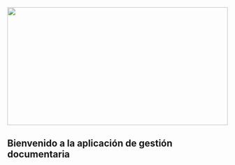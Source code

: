 <img src="https://res.cloudinary.com/vuejsprojects/image/upload/c_scale,f_auto,q_auto,w_auto/v1/post/vue-awesome.gif" width="100%" height="270" frameBorder="0" class="giphy-embed" allowFullScreen>


## Bienvenido a la aplicación de gestión documentaria
